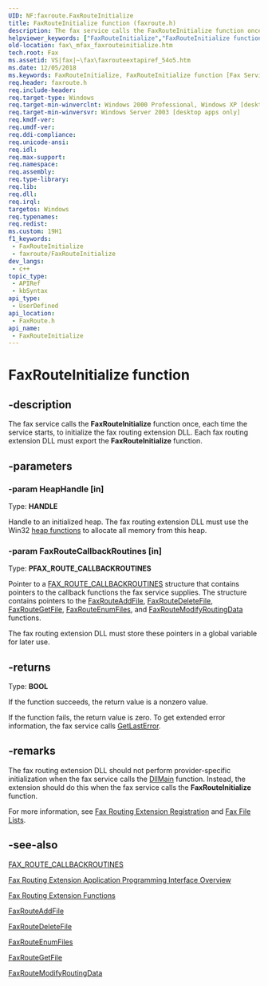 ```yaml
---
UID: NF:faxroute.FaxRouteInitialize
title: FaxRouteInitialize function (faxroute.h)
description: The fax service calls the FaxRouteInitialize function once, each time the service starts, to initialize the fax routing extension DLL. Each fax routing extension DLL must export the FaxRouteInitialize function.
helpviewer_keywords: ["FaxRouteInitialize","FaxRouteInitialize function [Fax Service]","_mfax_faxrouteinitialize","fax._mfax_faxrouteinitialize","faxroute/FaxRouteInitialize"]
old-location: fax\_mfax_faxrouteinitialize.htm
tech.root: Fax
ms.assetid: VS|fax|~\fax\faxrouteextapiref_54o5.htm
ms.date: 12/05/2018
ms.keywords: FaxRouteInitialize, FaxRouteInitialize function [Fax Service], _mfax_faxrouteinitialize, fax._mfax_faxrouteinitialize, faxroute/FaxRouteInitialize
req.header: faxroute.h
req.include-header: 
req.target-type: Windows
req.target-min-winverclnt: Windows 2000 Professional, Windows XP [desktop apps only]
req.target-min-winversvr: Windows Server 2003 [desktop apps only]
req.kmdf-ver: 
req.umdf-ver: 
req.ddi-compliance: 
req.unicode-ansi: 
req.idl: 
req.max-support: 
req.namespace: 
req.assembly: 
req.type-library: 
req.lib: 
req.dll: 
req.irql: 
targetos: Windows
req.typenames: 
req.redist: 
ms.custom: 19H1
f1_keywords:
 - FaxRouteInitialize
 - faxroute/FaxRouteInitialize
dev_langs:
 - c++
topic_type:
 - APIRef
 - kbSyntax
api_type:
 - UserDefined
api_location:
 - FaxRoute.h
api_name:
 - FaxRouteInitialize
---
```


# FaxRouteInitialize function


## -description

The fax service calls the <b>FaxRouteInitialize</b> function once, each time the service starts, to initialize the fax routing extension DLL. Each fax routing extension DLL must export the <b>FaxRouteInitialize</b> function.

## -parameters

### -param HeapHandle [in]

Type: <b>HANDLE</b>

Handle to an initialized heap. The fax routing extension DLL must use the Win32 <a href="/windows/desktop/Memory/heap-functions">heap functions</a> to allocate all memory from this heap.

### -param FaxRouteCallbackRoutines [in]

Type: <b>PFAX_ROUTE_CALLBACKROUTINES</b>

Pointer to a <a href="/windows/desktop/api/faxroute/ns-faxroute-fax_route_callbackroutines">FAX_ROUTE_CALLBACKROUTINES</a> structure that contains pointers to the callback functions the fax service supplies. The structure contains pointers to the <a href="/previous-versions/windows/desktop/api/faxroute/nc-faxroute-pfaxrouteaddfile">FaxRouteAddFile</a>, <a href="/previous-versions/windows/desktop/api/faxroute/nc-faxroute-pfaxroutedeletefile">FaxRouteDeleteFile</a>, <a href="/previous-versions/windows/desktop/api/faxroute/nc-faxroute-pfaxroutegetfile">FaxRouteGetFile</a>, <a href="/previous-versions/windows/desktop/api/faxroute/nc-faxroute-pfaxrouteenumfiles">FaxRouteEnumFiles</a>, and <a href="/previous-versions/windows/desktop/api/faxroute/nc-faxroute-pfaxroutemodifyroutingdata">FaxRouteModifyRoutingData</a> functions. 

                    

The fax routing extension DLL must store these pointers in a global variable for later use.

## -returns

Type: <b>BOOL</b>

If the function succeeds, the return value is a nonzero value.

If the function fails, the return value is zero. To get extended error information, the fax service calls <a href="/windows/desktop/api/errhandlingapi/nf-errhandlingapi-getlasterror">GetLastError</a>.

## -remarks

The fax routing extension DLL should not perform provider-specific initialization when the fax service calls the <a href="/windows/desktop/Dlls/dllmain">DllMain</a> function. Instead, the extension should do this when the fax service calls the <b>FaxRouteInitialize</b> function.

For more information, see <a href="/previous-versions/windows/desktop/fax/-mfax-fax-routing-extension-registration">Fax Routing Extension Registration</a> and <a href="/previous-versions/windows/desktop/fax/-mfax-fax-file-lists">Fax File Lists</a>.

## -see-also

<a href="/windows/desktop/api/faxroute/ns-faxroute-fax_route_callbackroutines">FAX_ROUTE_CALLBACKROUTINES</a>



<a href="/previous-versions/windows/desktop/fax/-mfax-about-the-fax-routing-extension-api">Fax Routing Extension Application Programming Interface Overview</a>



<a href="/previous-versions/windows/desktop/fax/-mfax-fax-routing-extension-functions">Fax Routing Extension Functions</a>



<a href="/previous-versions/windows/desktop/api/faxroute/nc-faxroute-pfaxrouteaddfile">FaxRouteAddFile</a>



<a href="/previous-versions/windows/desktop/api/faxroute/nc-faxroute-pfaxroutedeletefile">FaxRouteDeleteFile</a>



<a href="/previous-versions/windows/desktop/api/faxroute/nc-faxroute-pfaxrouteenumfiles">FaxRouteEnumFiles</a>



<a href="/previous-versions/windows/desktop/api/faxroute/nc-faxroute-pfaxroutegetfile">FaxRouteGetFile</a>



<a href="/previous-versions/windows/desktop/api/faxroute/nc-faxroute-pfaxroutemodifyroutingdata">FaxRouteModifyRoutingData</a>